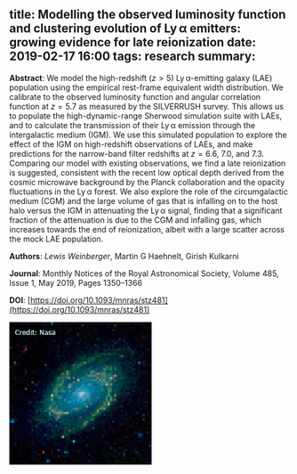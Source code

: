 title: Modelling the observed luminosity function and clustering evolution of Ly α emitters: growing evidence for late reionization
date: 2019-02-17 16:00
tags: research
summary:
---

**Abstract**: We model the high-redshift ($z > 5$) Ly α-emitting galaxy (LAE) population using the empirical rest-frame equivalent width distribution. We calibrate to the observed luminosity function and angular correlation function at $z = 5.7$ as measured by the SILVERRUSH survey. This allows us to populate the high-dynamic-range Sherwood simulation suite with LAEs, and to calculate the transmission of their Ly α emission through the intergalactic medium (IGM). We use this simulated population to explore the effect of the IGM on high-redshift observations of LAEs, and make predictions for the narrow-band filter redshifts at $z = 6.6$, $7.0$, and $7.3$. Comparing our model with existing observations, we find a late reionization is suggested, consistent with the recent low optical depth derived from the cosmic microwave background by the Planck collaboration and the opacity fluctuations in the Ly α forest. We also explore the role of the circumgalactic medium (CGM) and the large volume of gas that is infalling on to the host halo versus the IGM in attenuating the Ly α signal, finding that a significant fraction of the attenuation is due to the CGM and infalling gas, which increases towards the end of reionization, albeit with a large scatter across the mock LAE population.

**Authors**: *Lewis Weinberger*, Martin G Haehnelt, Girish Kulkarni 

**Journal**: Monthly Notices of the Royal Astronomical Society, Volume 485, Issue 1, May 2019, Pages 1350–1366

**DOI**: [https://doi.org/10.1093/mnras/stz481](https://doi.org/10.1093/mnras/stz481)



![galaxy](images/galaxy_256x256.png)
